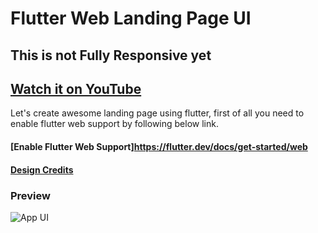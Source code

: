 # Flutter Web Landing Page UI

## This is not Fully Responsive yet
## [Watch it on YouTube](https://youtu.be/PM-ASOgxBn8)

Let's create awesome landing page using flutter, first of all you need to enable flutter web support by following below link.

#### [Enable Flutter Web Support]https://flutter.dev/docs/get-started/web

#### [Design Credits](https://www.uplabs.com/posts/cruelty-free-landing-page)

### Preview

![App UI](/preview.png)